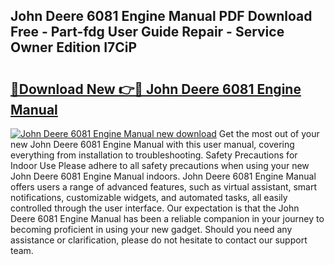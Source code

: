 ## John Deere 6081 Engine Manual PDF Download Free - Part-fdg User Guide Repair - Service Owner Edition I7CiP

# <h2><a href="http://bc86899.oget.top/?id=John+Deere+6081+Engine+Manual">🔗Download New 👉🔴 John Deere 6081 Engine Manual</a></h2>

[![John Deere 6081 Engine Manual new download](https://i.imgur.com/5g1atiW.png)](http://bc86899.oget.top/?id=John+Deere+6081+Engine+Manual)
Get the most out of your new John Deere 6081 Engine Manual with this user manual, covering everything from installation to troubleshooting. Safety Precautions for Indoor Use Please adhere to all safety precautions when using your new John Deere 6081 Engine Manual indoors. John Deere 6081 Engine Manual offers users a range of advanced features, such as virtual assistant, smart notifications, customizable widgets, and automated tasks, all easily controlled through the user interface. Our expectation is that the John Deere 6081 Engine Manual has been a reliable companion in your journey to becoming proficient in using your new gadget. Should you need any assistance or clarification, please do not hesitate to contact our support team.
